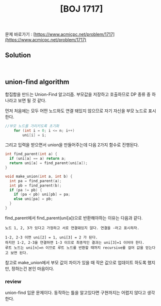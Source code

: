 ﻿---
toc: true
title:  "[BOJ 1717]"
last_modified_at:   2020-07-15
excerpt: "집합의 표현"
categories: PS2020
image: "/images/1717.png"
sitemap :
  changefreq : weekly
  priority : 1.0
---
문제 바로가기 : [https://www.acmicpc.net/problem/1717](https://www.acmicpc.net/problem/1717)<br>

## Solution
<script src="https://gist.github.com/yooniversal/2e252c0121924be98359bb0a8040aed3.js"></script>
<br>

## union-find algorithm
합집합을 만드는 Union-Find 알고리즘. 부모값을 저장하고 호출하므로 DP 종류 중 하나라고 보면 될 것 같다.<br>

먼저 처음에는 모두 어떤 노드와도 연결 돼있지 않으므로 자기 자신을 부모 노드로 표시한다.<br>
```cpp
//부모 노드를 가리키도록 초기화
	for (int i = 0; i <= n; i++)
		uni[i] = i;
```

그리고 입력을 받으면서 union을 만들어주는데 다음 2가지 함수로 진행된다.<br>
```cpp
int find_parent(int a) {
  if (uni[a] == a) return a;
  return uni[a] = find_parent(uni[a]);
}

void make_union(int a, int b) {
  int pa = find_parent(a);
  int pb = find_parent(b);
  if (pa != pb) {
    if (pa < pb) uni[pb] = pa;
    else uni[pa] = pb;
  }
}
```

find_parent에서 find_parent(uni[a])으로 반환해야하는 이유는 다음과 같다.<br>
```
노드 1, 2, 3가 있다고 가정하고 서로 연결돼있지 않다. 연결을 -라고 표시하자.

1-2, 2-3 이면 uni[2] = 1, uni[3] = 2 가 된다.
하지만 1-2, 2-3을 연결하면 1-3 이므로 최종적인 결과는 uni[3]=1 이어야 한다.
루트 노드는 uni[n]=n 이므로 루트 노드를 반환할 때까지 recursive를 걸어 값을 얻는다고 보면 된다.
```

참고로 make_union에서 부모 값이 차이가 있을 때 작은 값으로 업데이트 하도록 했지만, 정하는건 본인 마음이다.<br>

### review
union-find 입문 문제이다. 동작하는 틀을 알고있다면 구현까지는 어렵지 않다고 생각한다.<br>

<script src="https://utteranc.es/client.js"
        repo="yooniversal/blog-comments"
        issue-term="pathname"
        theme="github-light"
        crossorigin="anonymous"
        async>
</script>
